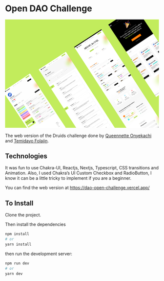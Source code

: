 # Open DAO Challenge
![!app-image](https://raw.githubusercontent.com/iamAbayomi/dao-open-challenge/main/public/open-dao-main.jpg) 

The web version of the Druids challenge done by [Queennette Onyekachi](https://www.linkedin.com/in/queennettekachi/) and [Temidayo Folajin](https://temidayofolajin.webflow.io/).  

## Technologies
It was fun to use Chakra-UI, Reactjs, Nextjs, Typescript, CSS transitions and Animation. Also, I used Chakra’s UI Custom Checkbox and RadioButton, I know it can be a little tricky to implement if you are a beginner.  

You can find the web version at https://dao-open-challenge.vercel.app/

  

## To Install 

Clone the project.  

Then install the dependencies

```bash
npm install
# or
yarn install
```

then run the development server:

```bash
npm run dev
# or
yarn dev
```


